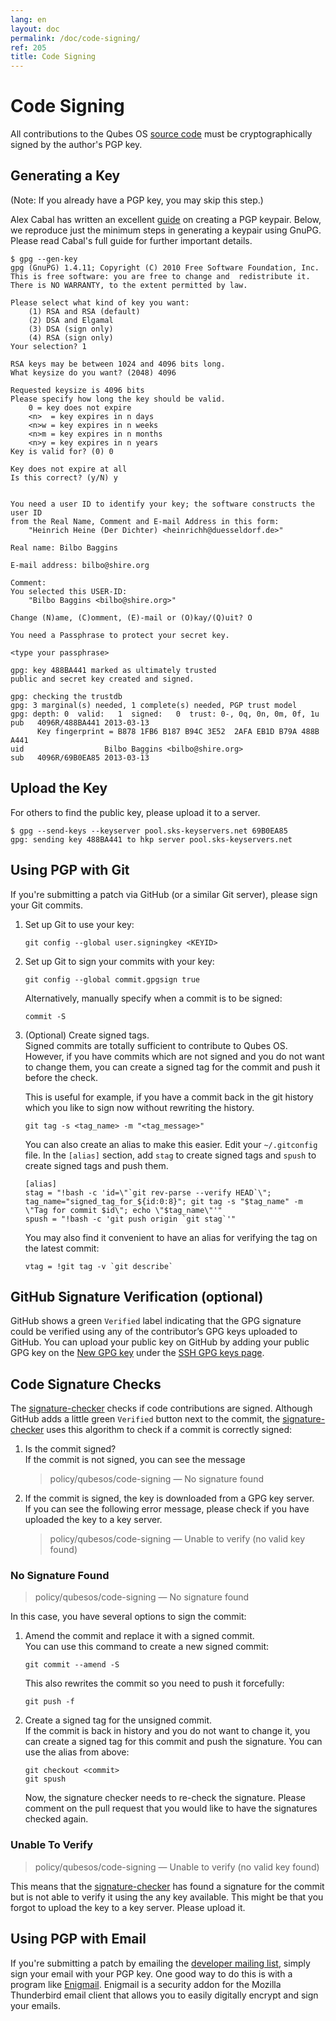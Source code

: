 ```yaml
---
lang: en
layout: doc
permalink: /doc/code-signing/
ref: 205
title: Code Signing
---
```


Code Signing
============

All contributions to the Qubes OS [source code] must be cryptographically signed by the author's PGP key.


Generating a Key
----------------

(Note: If you already have a PGP key, you may skip this step.)

Alex Cabal has written an excellent [guide] on creating a PGP keypair.
Below, we reproduce just the minimum steps in generating a keypair using GnuPG.
Please read Cabal's full guide for further important details.

~~~
$ gpg --gen-key
gpg (GnuPG) 1.4.11; Copyright (C) 2010 Free Software Foundation, Inc.
This is free software: you are free to change and  redistribute it.
There is NO WARRANTY, to the extent permitted by law.

Please select what kind of key you want:
    (1) RSA and RSA (default)
    (2) DSA and Elgamal
    (3) DSA (sign only)
    (4) RSA (sign only)
Your selection? 1

RSA keys may be between 1024 and 4096 bits long.
What keysize do you want? (2048) 4096

Requested keysize is 4096 bits
Please specify how long the key should be valid.
    0 = key does not expire
    <n>  = key expires in n days
    <n>w = key expires in n weeks
    <n>m = key expires in n months
    <n>y = key expires in n years
Key is valid for? (0) 0

Key does not expire at all
Is this correct? (y/N) y


You need a user ID to identify your key; the software constructs the user ID
from the Real Name, Comment and E-mail Address in this form:
    "Heinrich Heine (Der Dichter) <heinrichh@duesseldorf.de>"

Real name: Bilbo Baggins

E-mail address: bilbo@shire.org

Comment: 
You selected this USER-ID:
    "Bilbo Baggins <bilbo@shire.org>"

Change (N)ame, (C)omment, (E)-mail or (O)kay/(Q)uit? O

You need a Passphrase to protect your secret key.

<type your passphrase>

gpg: key 488BA441 marked as ultimately trusted
public and secret key created and signed.

gpg: checking the trustdb
gpg: 3 marginal(s) needed, 1 complete(s) needed, PGP trust model
gpg: depth: 0  valid:   1  signed:   0  trust: 0-, 0q, 0n, 0m, 0f, 1u
pub   4096R/488BA441 2013-03-13
      Key fingerprint = B878 1FB6 B187 B94C 3E52  2AFA EB1D B79A 488B A441
uid                  Bilbo Baggins <bilbo@shire.org>
sub   4096R/69B0EA85 2013-03-13
~~~

Upload the Key
--------------

For others to find the public key, please upload it to a server.

```
$ gpg --send-keys --keyserver pool.sks-keyservers.net 69B0EA85
gpg: sending key 488BA441 to hkp server pool.sks-keyservers.net
```

Using PGP with Git
------------------

If you're submitting a patch via GitHub (or a similar Git server), please sign
your Git commits.

1. Set up Git to use your key:

   ~~~
   git config --global user.signingkey <KEYID>
   ~~~

2. Set up Git to sign your commits with your key:

   ~~~
   git config --global commit.gpgsign true
   ~~~

   Alternatively, manually specify when a commit is to be signed:

   ~~~
   commit -S
   ~~~

3. (Optional) Create signed tags.  
   Signed commits are totally sufficient to contribute to Qubes OS.
   However, if you have commits which are not signed and you do not want to change them,
   you can create a signed tag for the commit and push it before the check.

   This is useful for example, if you have a commit back in the git history which
   you like to sign now without rewriting the history.

   ~~~
   git tag -s <tag_name> -m "<tag_message>"
   ~~~

   You can also create an alias to make this easier.
   Edit your `~/.gitconfig` file.
   In the `[alias]` section, add `stag` to create signed tags and `spush` to create signed tags and push them.

   ~~~
   [alias]
   stag = "!bash -c 'id=\"`git rev-parse --verify HEAD`\"; tag_name="signed_tag_for_${id:0:8}"; git tag -s "$tag_name" -m \"Tag for commit $id\"; echo \"$tag_name\"'"
   spush = "!bash -c 'git push origin `git stag`'"
   ~~~

   You may also find it convenient to have an alias for verifying the tag on the
   latest commit:

   ~~~
   vtag = !git tag -v `git describe`
   ~~~

GitHub Signature Verification (optional)
----------------------------------------

GitHub shows a green `Verified` label indicating that the GPG signature could be
verified using any of the contributor’s GPG keys uploaded to GitHub. You can
upload your public key on GitHub by adding your public GPG key on the [New GPG
key][GitHub New GPG key] under the [SSH GPG keys page][GitHub SSH GPG keys
page].

Code Signature Checks
---------------------

The [signature-checker] checks if code contributions are signed.
Although GitHub adds a little green `Verified` button next to the commit, the [signature-checker] uses this algorithm to check if a commit is correctly signed:

1. Is the commit signed?  
   If the commit is not signed, you can see the message
   > policy/qubesos/code-signing — No signature found
2. If the commit is signed, the key is downloaded from a GPG key server.  
   If you can see the following error message, please check if you have uploaded the key to a key server.
   > policy/qubesos/code-signing — Unable to verify (no valid key found)

### No Signature Found

> policy/qubesos/code-signing — No signature found

In this case, you have several options to sign the commit:

1. Amend the commit and replace it with a signed commit.  
   You can use this command to create a new signed commit:
   ```
   git commit --amend -S
   ```
   This also rewrites the commit so you need to push it forcefully:
   ```
   git push -f
   ```
2. Create a signed tag for the unsigned commit.  
   If the commit is back in history and you do not want to change it,
   you can create a signed tag for this commit and push the signature.
   You can use the alias from above:
   ```
   git checkout <commit>
   git spush
   ```
   Now, the signature checker needs to re-check the signature.
   Please comment on the pull request that you would like to have the signatures checked again.

### Unable To Verify

> policy/qubesos/code-signing — Unable to verify (no valid key found)

This means that the [signature-checker] has found a signature for the commit
but is not able to verify it using the any key available.
This might be that you forgot to upload the key to a key server.
Please upload it.


Using PGP with Email
--------------------

If you're submitting a patch by emailing the [developer mailing list], simply sign your email with your PGP key. 
One good way to do this is with a program like [Enigmail]. 
Enigmail is a security addon for the Mozilla Thunderbird email client that allows you to easily digitally encrypt and sign your emails.


[guide]: https://alexcabal.com/creating-the-perfect-gpg-keypair/
[source code]: /doc/source-code/
[developer mailing list]: /support/#qubes-devel
[Enigmail]: https://www.enigmail.net/
[signature-checker]: https://github.com/marmarek/signature-checker
[GitHub New GPG key]: https://github.com/settings/gpg/new
[GitHub SSH GPG keys page]: https://github.com/settings/keys

